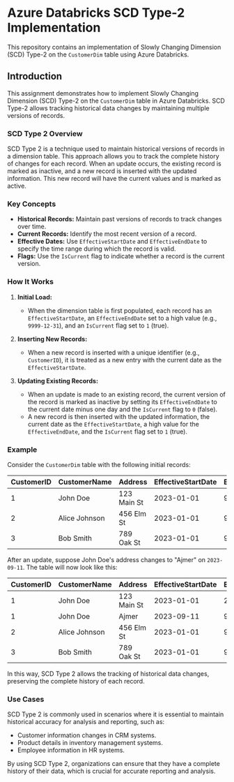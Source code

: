 # Azure Databricks SCD Type-2 Implementation

This repository contains an implementation of Slowly Changing Dimension (SCD) Type-2 on the `CustomerDim` table using Azure Databricks.


## Introduction

This assignment demonstrates how to implement Slowly Changing Dimension (SCD) Type-2 on the `CustomerDim` table in Azure Databricks. SCD Type-2 allows tracking historical data changes by maintaining multiple versions of records.



### SCD Type 2 Overview

SCD Type 2 is a technique used to maintain historical versions of records in a dimension table. This approach allows you to track the complete history of changes for each record. When an update occurs, the existing record is marked as inactive, and a new record is inserted with the updated information. This new record will have the current values and is marked as active.

### Key Concepts

- **Historical Records:** Maintain past versions of records to track changes over time.
- **Current Records:** Identify the most recent version of a record.
- **Effective Dates:** Use `EffectiveStartDate` and `EffectiveEndDate` to specify the time range during which the record is valid.
- **Flags:** Use the `IsCurrent` flag to indicate whether a record is the current version.


### How It Works

1. **Initial Load:**
   - When the dimension table is first populated, each record has an `EffectiveStartDate`, an `EffectiveEndDate` set to a high value (e.g., `9999-12-31`), and an `IsCurrent` flag set to `1` (true).

2. **Inserting New Records:**
   - When a new record is inserted with a unique identifier (e.g., `CustomerID`), it is treated as a new entry with the current date as the `EffectiveStartDate`.

3. **Updating Existing Records:**
   - When an update is made to an existing record, the current version of the record is marked as inactive by setting its `EffectiveEndDate` to the current date minus one day and the `IsCurrent` flag to `0` (false).
   - A new record is then inserted with the updated information, the current date as the `EffectiveStartDate`, a high value for the `EffectiveEndDate`, and the `IsCurrent` flag set to `1` (true).

### Example

Consider the `CustomerDim` table with the following initial records:

| CustomerID | CustomerName  | Address      | EffectiveStartDate | EffectiveEndDate | IsCurrent |
|------------|---------------|--------------|--------------------|------------------|-----------|
| 1          | John Doe      | 123 Main St  | 2023-01-01         | 9999-12-31       | 1         |
| 2          | Alice Johnson | 456 Elm St   | 2023-01-01         | 9999-12-31       | 1         |
| 3          | Bob Smith     | 789 Oak St   | 2023-01-01         | 9999-12-31       | 1         |

After an update, suppose John Doe's address changes to "Ajmer" on `2023-09-11`. The table will now look like this:

| CustomerID | CustomerName  | Address      | EffectiveStartDate | EffectiveEndDate | IsCurrent |
|------------|---------------|--------------|--------------------|------------------|-----------|
| 1          | John Doe      | 123 Main St  | 2023-01-01         | 2023-09-10       | 0         |
| 1          | John Doe      | Ajmer        | 2023-09-11         | 9999-12-31       | 1         |
| 2          | Alice Johnson | 456 Elm St   | 2023-01-01         | 9999-12-31       | 1         |
| 3          | Bob Smith     | 789 Oak St   | 2023-01-01         | 9999-12-31       | 1         |

In this way, SCD Type 2 allows the tracking of historical data changes, preserving the complete history of each record.

### Use Cases

SCD Type 2 is commonly used in scenarios where it is essential to maintain historical accuracy for analysis and reporting, such as:

- Customer information changes in CRM systems.
- Product details in inventory management systems.
- Employee information in HR systems.

By using SCD Type 2, organizations can ensure that they have a complete history of their data, which is crucial for accurate reporting and analysis.